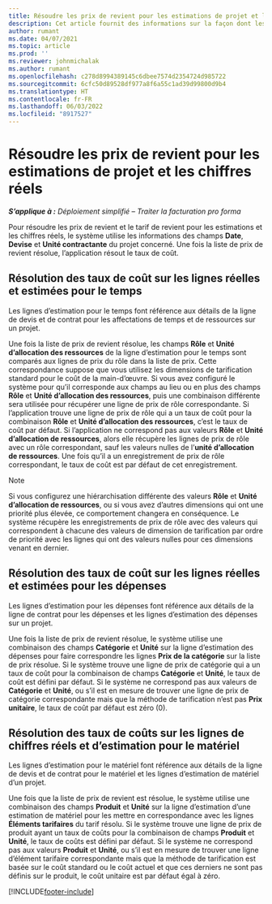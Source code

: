 ```yaml
---
title: Résoudre les prix de revient pour les estimations de projet et les chiffres réels
description: Cet article fournit des informations sur la façon dont les prix de revient sur les estimations de projet et les chiffres réels sont résolus.
author: rumant
ms.date: 04/07/2021
ms.topic: article
ms.prod: ''
ms.reviewer: johnmichalak
ms.author: rumant
ms.openlocfilehash: c278d8994389145c6dbee7574d2354724d985722
ms.sourcegitcommit: 6cfc50d89528df977a8f6a55c1ad39d99800d9b4
ms.translationtype: HT
ms.contentlocale: fr-FR
ms.lasthandoff: 06/03/2022
ms.locfileid: "8917527"
---
```

# <a name="resolve-cost-prices-on-project-estimates-and-actuals"></a>Résoudre les prix de revient pour les estimations de projet et les chiffres réels 

_**S’applique à :** Déploiement simplifié – Traiter la facturation pro forma_

Pour résoudre les prix de revient et le tarif de revient pour les estimations et les chiffres réels, le système utilise les informations des champs **Date**, **Devise** et **Unité contractante** du projet concerné. Une fois la liste de prix de revient résolue, l’application résout le taux de coût.

## <a name="resolving-cost-rates-on-actual-and-estimate-lines-for-time"></a>Résolution des taux de coût sur les lignes réelles et estimées pour le temps

Les lignes d’estimation pour le temps font référence aux détails de la ligne de devis et de contrat pour les affectations de temps et de ressources sur un projet.

Une fois la liste de prix de revient résolue, les champs **Rôle** et **Unité d’allocation des ressources** de la ligne d’estimation pour le temps sont comparés aux lignes de prix du rôle dans la liste de prix. Cette correspondance suppose que vous utilisez les dimensions de tarification standard pour le coût de la main-d’œuvre. Si vous avez configuré le système pour qu’il corresponde aux champs au lieu ou en plus des champs **Rôle** et **Unité d’allocation des ressources**, puis une combinaison différente sera utilisée pour récupérer une ligne de prix de rôle correspondante. Si l’application trouve une ligne de prix de rôle qui a un taux de coût pour la combinaison **Rôle** et **Unité d’allocation des ressources**, c’est le taux de coût par défaut. Si l’application ne correspond pas aux valeurs **Rôle** et **Unité d’allocation de ressources**, alors elle récupère les lignes de prix de rôle avec un rôle correspondant, sauf les valeurs nulles de l’**unité d’allocation de ressources**. Une fois qu’il a un enregistrement de prix de rôle correspondant, le taux de coût est par défaut de cet enregistrement. 

> [!NOTE]
> Si vous configurez une hiérarchisation différente des valeurs **Rôle** et **Unité d’allocation de ressources**, ou si vous avez d’autres dimensions qui ont une priorité plus élevée, ce comportement changera en conséquence. Le système récupère les enregistrements de prix de rôle avec des valeurs qui correspondent à chacune des valeurs de dimension de tarification par ordre de priorité avec les lignes qui ont des valeurs nulles pour ces dimensions venant en dernier.

## <a name="resolving-cost-rates-on-actual-and-estimate-lines-for-expense"></a>Résolution des taux de coût sur les lignes réelles et estimées pour les dépenses

Les lignes d’estimation pour les dépenses font référence aux détails de la ligne de contrat pour les dépenses et les lignes d’estimation des dépenses sur un projet.

Une fois la liste de prix de revient résolue, le système utilise une combinaison des champs **Catégorie** et **Unité** sur la ligne d’estimation des dépenses pour faire correspondre les lignes **Prix de la catégorie** sur la liste de prix résolue. Si le système trouve une ligne de prix de catégorie qui a un taux de coût pour la combinaison de champs **Catégorie** et **Unité**, le taux de coût est défini par défaut. Si le système ne correspond pas aux valeurs de **Catégorie** et **Unité**, ou s’il est en mesure de trouver une ligne de prix de catégorie correspondante mais que la méthode de tarification n’est pas **Prix unitaire**, le taux de coût par défaut est zéro (0).

## <a name="resolving-cost-rates-on-actual-and-estimate-lines-for-material"></a>Résolution des taux de coûts sur les lignes de chiffres réels et d’estimation pour le matériel

Les lignes d’estimation pour le matériel font référence aux détails de la ligne de devis et de contrat pour le matériel et les lignes d’estimation de matériel d’un projet.

Une fois que la liste de prix de revient est résolue, le système utilise une combinaison des champs **Produit** et **Unité** sur la ligne d’estimation d’une estimation de matériel pour les mettre en correspondance avec les lignes **Éléments tarifaires** du tarif résolu. Si le système trouve une ligne de prix de produit ayant un taux de coûts pour la combinaison de champs **Produit** et **Unité**, le taux de coûts est défini par défaut. Si le système ne correspond pas aux valeurs **Produit** et **Unité**, ou s’il est en mesure de trouver une ligne d’élément tarifaire correspondante mais que la méthode de tarification est basée sur le coût standard ou le coût actuel et que ces derniers ne sont pas définis sur le produit, le coût unitaire est par défaut égal à zéro.


[!INCLUDE[footer-include](../../includes/footer-banner.md)]
